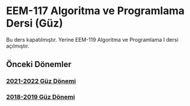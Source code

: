 # EEM-117 Algoritma ve Programlama  Dersi (Güz)

Bu ders kapatılmıştır. Yerine EEM-119 Algoritma ve Programlama I dersi açılmıştır.


## Önceki Dönemler
### [2021-2022 Güz Dönemi](https://github.com/asenturk/eem117_21-22_Guz)

### [2018-2019 Güz Dönemi](https://github.com/asenturk/eem117_18-19_Guz)

